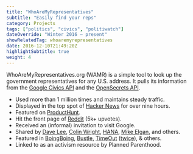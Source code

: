 ```yaml
---
title: "WhoAreMyRepresentatives"
subtitle: "Easily find your reps"
category: Projects
tags: ["politics", "civics", "politiwatch"]
dateOverride: "Winter 2016 – present"
showRelatedTag: whoaremyrepresentatives
date: 2016-12-10T21:49:20Z
highlightSubtitle: true
weight: 4
---
```


WhoAreMyRepresentatives.org (WAMR) is a simple tool to look up the government representatives for any U.S. address. It pulls its information from the [Google Civics API](https://developers.google.com/civic-information) and the [OpenSecrets API](http://www.opensecrets.org/).

- Used more than 1 million times and maintains steady traffic.
- Displayed in the top spot of [Hacker News](https://news.ycombinator.com/item?id=13282847) for over nine hours.
- Featured on [ProductHunt](https://www.producthunt.com/posts/whoaremyrepresentatives).
- Hit the front page of [Reddit](https://www.reddit.com/r/InternetIsBeautiful/comments/5kyn35/enter_your_address_and_out_everyone_who/) (5k+ upvotes).
- Received an (informal) invitation to visit Google.
- Shared by [Dave Lee](https://twitter.com/DaveLeeBBC/status/814865319290425344), [Colin Wright](https://twitter.com/colinismyname/status/814907573522591744), [HANA](https://twitter.com/HANAtruly/status/823653522084216832), [Mike Elgan](https://twitter.com/MikeElgan/status/815750507738206208), and others.
- Featured in [BoingBoing](https://boingboing.net/2017/01/03/find-out-who-represents-you-in.html), [Bustle](https://www.bustle.com/p/how-to-call-your-representative-urge-them-to-boycott-the-inauguration-31044), [TimeOut](https://www.timeout.com/usa/blog/check-out-this-site-to-easily-find-out-who-your-representatives-are-and-how-to-contact-them-012517) ([twice](https://www.timeout.com/newyork/blog/15-things-you-can-do-after-the-womens-march-to-stay-engaged-in-nyc-012417)), & others.
- Linked to as an activism resource by Planned Parenthood.
